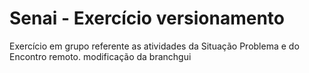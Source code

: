 # Senai - Exercício versionamento

Exercício em grupo referente as atividades da Situação Problema e do Encontro remoto.
modificação da branchgui

